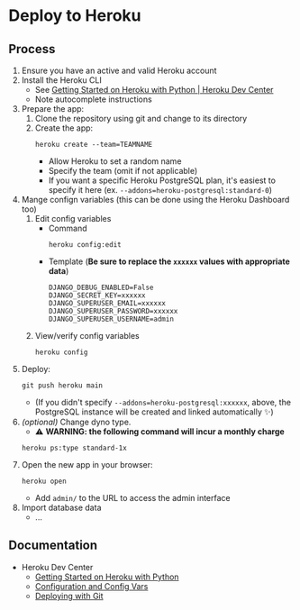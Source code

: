 # Deploy to Heroku


## Process

1. Ensure you have an active and valid Heroku account
2. Install the Heroku CLI
   - See [Getting Started on Heroku with Python | Heroku Dev
     Center][herokupython]
   - Note autocomplete instructions
3. Prepare the app:
   1. Clone the repository using git and change to its directory
   2. Create the app:
        ```shell
        heroku create --team=TEAMNAME
        ```
      - Allow Heroku to set a random name
      - Specify the team (omit if not applicable)
      - If you want a specific Heroku PostgreSQL plan, it's easiest to specify
        it here (ex. `--addons=heroku-postgresql:standard-0`)
3. Mange confign variables (this can be done using the Heroku Dashboard too)
   1. Edit config variables
      - Command
        ```shell
        heroku config:edit
        ```
      - Template (**Be sure to replace the `xxxxxx` values with appropriate
        data**)
        ```
        DJANGO_DEBUG_ENABLED=False
        DJANGO_SECRET_KEY=xxxxxx
        DJANGO_SUPERUSER_EMAIL=xxxxxx
        DJANGO_SUPERUSER_PASSWORD=xxxxxx
        DJANGO_SUPERUSER_USERNAME=admin
        ```
    2. View/verify config variables
        ```shell
        heroku config
        ```
4. Deploy:
    ```shell
    git push heroku main
    ```
   - (If you didn't specify `--addons=heroku-postgresql:xxxxxx`, above, the
     PostgreSQL instance will be created and linked automatically :sparkles:)
5. *(optional)* Change dyno type.
   - :warning: **WARNING: the following command will incur a monthly charge**
    ```shell
    heroku ps:type standard-1x
    ```
6. Open the new app in your browser:
    ```shell
    heroku open
    ```
   - Add `admin/` to the URL to access the admin interface
7. Import database data
   - ...


## Documentation

- Heroku Dev Center
  - [Getting Started on Heroku with Python][herokupython]
  - [Configuration and Config Vars][herokuconfig]
  - [Deploying with Git][herokugit]

[herokupython]: https://devcenter.heroku.com/articles/getting-started-with-python?singlepage=true
[herokugit]: https://devcenter.heroku.com/articles/git
[herokuconfig]: https://devcenter.heroku.com/articles/config-vars



